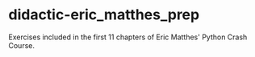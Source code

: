 # didactic-eric_matthes_prep
Exercises included in the first 11 chapters of Eric Matthes' Python Crash Course.
